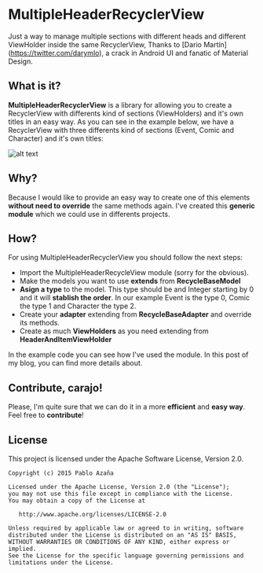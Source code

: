 MultipleHeaderRecyclerView
==============================
Just a way to manage multiple sections with different heads and different ViewHolder inside the same RecyclerView, Thanks to [Dario Martín] (https://twitter.com/darymlo), a crack in Android UI and fanatic of Material Design.

What is it?
-------------
__MultipleHeaderRecyclerView__ is a library for allowing you to create a RecyclerView with differents kind of sections (ViewHolders) and it's own titles in an easy way. As you can see in the example below, we have a RecyclerView with three differents kind of sections (Event, Comic and Character) and it's own titles:


![alt text](https://github.com/pabloazana/marvelsample/raw/master/multipleheaderrecyclerview/doc/ezgif.com-video-to-gif.gif "MultipleHeaderRecyclerView example")

Why?
------
Because I would like to provide an easy way to create one of this elements __without need to override__ the same methods again. I've created this __generic module__ which we could use in differents projects.

How?
------
For using MultipleHeaderRecyclerView you should follow the next steps:

* Import the MultipleHeaderRecycleView module (sorry for the obvious).
* Make the models you want to use __extends__ from __RecycleBaseModel__
* __Asign a type__ to the model. This type should be and Integer starting by 0 and it will __stablish the order__. In our example Event is the type 0, Comic the type 1 and Character the type 2.
* Create your __adapter__ extending from __RecycleBaseAdapter__ and override its methods.
* Create as much __ViewHolders__ as you need extending from __HeaderAndItemViewHolder__

In the example code you can see how I've used the module. In this post of my blog, you can find more details about.

Contribute, carajo!
-------------------
Please, I'm quite sure that we can do it in a more __efficient__ and __easy way__. Feel free to __contribute__!

License
-------
This project is licensed under the Apache Software License, Version 2.0.

    Copyright (c) 2015 Pablo Azaña

    Licensed under the Apache License, Version 2.0 (the "License");
    you may not use this file except in compliance with the License.
    You may obtain a copy of the License at

       http://www.apache.org/licenses/LICENSE-2.0

    Unless required by applicable law or agreed to in writing, software
    distributed under the License is distributed on an "AS IS" BASIS,
    WITHOUT WARRANTIES OR CONDITIONS OF ANY KIND, either express or implied.
    See the License for the specific language governing permissions and
    limitations under the License.
